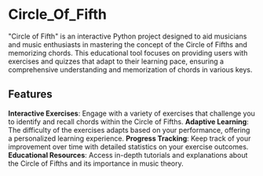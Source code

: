 # Circle_Of_Fifth
"Circle of Fifth" is an interactive Python project designed to aid musicians and music enthusiasts in mastering the concept of the Circle of Fifths and memorizing chords. This educational tool focuses on providing users with exercises and quizzes that adapt to their learning pace, ensuring a comprehensive understanding and memorization of chords in various keys.
## Features
**Interactive Exercises**: Engage with a variety of exercises that challenge you to identify and recall chords within the Circle of Fifths.
**Adaptive Learning**: The difficulty of the exercises adapts based on your performance, offering a personalized learning experience.
**Progress Tracking**: Keep track of your improvement over time with detailed statistics on your exercise outcomes.
**Educational Resources**: Access in-depth tutorials and explanations about the Circle of Fifths and its importance in music theory.
